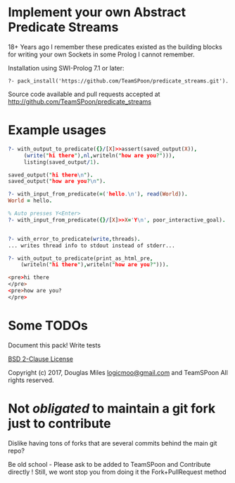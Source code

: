 # Implement your own Abstract Predicate Streams

18+ Years ago I remember these predicates existed as the building 
blocks for writing your own Sockets in some Prolog I cannot remember.


Installation using SWI-Prolog 7.1 or later:

   `?- pack_install('https://github.com/TeamSPoon/predicate_streams.git').`


Source code available and pull requests accepted at http://github.com/TeamSPoon/predicate_streams

# Example usages

```prolog
?- with_output_to_predicate({}/[X]>>assert(saved_output(X)),
     (write("hi there"),nl,writeln("how are you?"))),
     listing(saved_output/1).

saved_output("hi there\n").
saved_output("how are you?\n").
```

```prolog
?- with_input_from_predicate(=('hello.\n'), read(World)).
World = hello.
```

```prolog
% Auto presses Y<Enter>
?- with_input_from_predicate({}/[X]>>X='Y\n', poor_interactive_goal).

```

```prolog

?- with_error_to_predicate(write,threads).
... writes thread info to stdout instead of stderr...

```

```prolog
?- with_output_to_predicate(print_as_html_pre,
    (writeln("hi there"),writeln("how are you?"))).

<pre>hi there
</pre>
<pre>how are you?
</pre>
```


# Some TODOs

Document this pack!
Write tests


[BSD 2-Clause License](LICENSE.md)

Copyright (c) 2017, 
Douglas Miles <logicmoo@gmail.com> and TeamSPoon
All rights reserved.

# Not _obligated_ to maintain a git fork just to contribute

Dislike having tons of forks that are several commits behind the main git repo?

Be old school - Please ask to be added to TeamSPoon and Contribute directly !
Still, we wont stop you from doing it the Fork+PullRequest method




